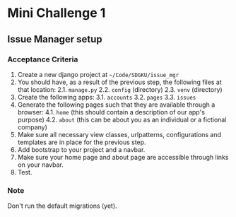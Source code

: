 # Mini Challenge 1

## Issue Manager setup

### Acceptance Criteria
1. Create a new django project at `~/Code/SDGKU/issue_mgr`
2. You should have, as a result of the previous step, the following files at that location:
2.1. `manage.py`
2.2. `config` (directory)
2.3. `venv` (directory)
3. Create the following apps:
3.1. `accounts`
3.2. `pages`
3.3. `issues`
4. Generate the following pages such that they are available through a browser:
4.1. `home` (this should contain a description of our app's purpose)
4.2. `about` (this can be about you as an individual or a fictional company)
5. Make sure all necessary view classes, urlpatterns, configurations and templates are in place for the previous step.
6. Add bootstrap to your project and a navbar.
7. Make sure your home page and about page are accessible through links on your navbar.
8. Test.

### Note
Don't run the default migrations (yet).